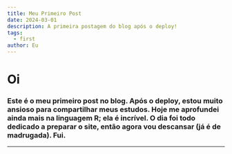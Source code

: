 ```yaml
---
title: Meu Primeiro Post
date: 2024-03-01
description: A primeira postagem do blog após o deploy!
tags:
  - first
author: Eu
---
```

# Oi

### Este é o meu primeiro post no blog. Após o deploy, estou muito ansioso para compartilhar meus estudos. Hoje me aprofundei ainda mais na linguagem R; ela é incrível. O dia foi todo dedicado a preparar o site, então agora vou descansar (já é de madrugada). Fui.

---
